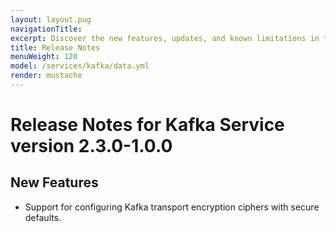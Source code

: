 ```yaml
---
layout: layout.pug
navigationTitle:
excerpt: Discover the new features, updates, and known limitations in this release of the Kafka Service
title: Release Notes
menuWeight: 120
model: /services/kafka/data.yml
render: mustache
---
```


# Release Notes for Kafka Service version 2.3.0-1.0.0

## New Features
- Support for configuring Kafka transport encryption ciphers with secure defaults.

<!-- ## Version 2.2.0-1.0.0

### New Features
- Support for using a custom top level domain to facilitate exposing the service securely outside of the cluster. Details [here](/services/kafka/2.3.0-1.0.0/security/#securely-exposing-dcos-apache-kafka-outside-the-cluster).
- Support for launching the service in a remote region.

## Version 2.1.0-1.0.0

### New Features
- Support for the automated provisioning of TLS artifacts to secure Kafka communication.
- Support for Kerberos and SSL authorization and authentication.
- Support for `Zone` placement constraints in DC/OS 1.11 (beta versions of DC/OS 1.11 coming soon).
- Ability to pause a service pod for debugging and recovery purposes.

### Updates
- Major improvements to the stability and performance of service orchestration.
- Protocol and log version defaults are also set to `1.0`.
- Improve Kafka's ZK library to enable re-resolution as required on virtual networks
- Upgrade the JRE to 1.8u162
- The service now uses the Mesos V1 API. The service can be set back to the V0 API using the service property `service.mesos_api_version`.

## Version 2.0.4-1.0.0

### Updates
- Upgraded to Kafka v1.0.0. **Note:** Protocol and log version defaults are set to 0.11.0. After upgrading to this version, they may be set to 1.0.0.

# Version 2.0.3-0.11.0

### Bug Fixes
* Uninstall now handles failed tasks correctly.
* Fixed a timing issue in the broker readiness check that caused brokers to be stuck in STARTING when the service is allocated more than 2 CPUs per broker.

# Version 2.0.2-0.11.0

### Bug Fixes

- Dynamic ports are no longer sticky across pod replaces
- Further fixes to scheduler behavior during task status transitions.

#### Improvements

- Updated JRE version to 8u144.
- Improved handling of error codes in service CLI.

# Version 2.0.1-0.11.0

### Bug Fixes
* Tasks will correctly bind on DC/OS 1.10.

### Documentation
* Updated post-install links for package.
* Updated `limitations.md`.
* Ensured previous `version-policy.md` content is present.

# Version 2.0.0-0.11.0

## Improvements
- Based on the latest stable release of the dcos-commons SDK, which provides numerous benefits:
  - Integration with DC/OS features such as virtual networking and integration with DC/OS access controls.
  - Orchestrated software and configuration update, enforcement of version upgrade paths, and ability to pause/resume updates.
  - Placement constraints for pods.
  - Uniform user experience across a variety of services.
- Graceful shutdown for brokers.
- Update to 0.11.0.0 version of Apache Kafka (including log and protocol versions).

## Breaking Changes
- This is a major release.  You cannot upgrade to version 2.0.0-0.11.0 from a 1.0.x version of the package. To upgrade, you must perform a fresh install and replicate data across clusters.
 -->